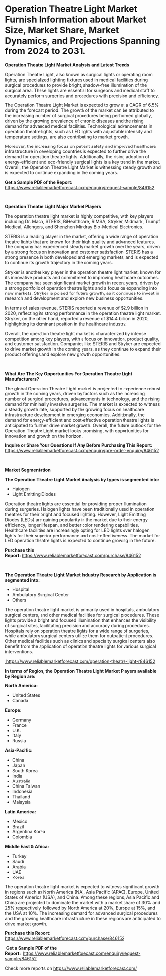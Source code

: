 <p><h1>Operation Theatre Light Market Furnish Information about Market Size, Market Share, Market Dynamics, and Projections Spanning from 2024 to 2031.</h1></p><p><strong>Operation Theatre Light Market Analysis and Latest Trends</strong></p>
<p><p>Operation Theatre Light, also known as surgical lights or operating room lights, are specialized lighting fixtures used in medical facilities during surgical procedures to provide bright, shadow-free illumination of the surgical area. These lights are essential for surgeons and medical staff to accurately perform surgeries and procedures with precision and efficiency.</p><p>The Operation Theatre Light Market is expected to grow at a CAGR of 6.5% during the forecast period. The growth of the market can be attributed to the increasing number of surgical procedures being performed globally, driven by the growing prevalence of chronic diseases and the rising demand for advanced medical facilities. Technological advancements in operation theatre lights, such as LED lights with adjustable intensity and temperature settings, are also contributing to market growth.</p><p>Moreover, the increasing focus on patient safety and improved healthcare infrastructure in developing countries is expected to further drive the demand for operation theatre lights. Additionally, the rising adoption of energy-efficient and eco-friendly surgical lights is a key trend in the market. Overall, the Operation Theatre Light Market is witnessing steady growth and is expected to continue expanding in the coming years.</p></p>
<p><strong>Get a Sample PDF of the Report:&nbsp;</strong> <a href="https://www.reliablemarketforecast.com/enquiry/request-sample/846152">https://www.reliablemarketforecast.com/enquiry/request-sample/846152</a></p>
<p>&nbsp;</p>
<p><strong>Operation Theatre Light Major Market Players</strong></p>
<p><p>The operation theatre light market is highly competitive, with key players including Dr. Mach, STERIS, BiHealthcare, RIMSA, Stryker, Midmark, Trumpf Medical, Allengers, and Shenzhen Mindray Bio-Medical Electronics.</p><p>STERIS is a leading player in the market, offering a wide range of operation theatre lights that are known for their high quality and advanced features. The company has experienced steady market growth over the years, driven by a strong focus on innovation and customer satisfaction. STERIS has a strong presence in both developed and emerging markets, and is expected to continue its growth trajectory in the coming years.</p><p>Stryker is another key player in the operation theatre light market, known for its innovative products and commitment to improving healthcare outcomes. The company has seen significant market growth in recent years, driven by a strong portfolio of operation theatre lights and a focus on expanding into new markets. Stryker is poised for future growth, as it continues to invest in research and development and explore new business opportunities.</p><p>In terms of sales revenue, STERIS reported a revenue of $2.9 billion in 2020, reflecting its strong performance in the operation theatre light market. Stryker, on the other hand, reported a revenue of $14.4 billion in 2020, highlighting its dominant position in the healthcare industry.</p><p>Overall, the operation theatre light market is characterized by intense competition among key players, with a focus on innovation, product quality, and customer satisfaction. Companies like STERIS and Stryker are expected to drive market growth in the coming years, as they continue to expand their product offerings and explore new growth opportunities.</p></p>
<p>&nbsp;</p>
<p><strong>What Are The Key Opportunities For Operation Theatre Light Manufacturers?</strong></p>
<p><p>The global Operation Theatre Light market is projected to experience robust growth in the coming years, driven by factors such as the increasing number of surgical procedures, advancements in technology, and the rising demand for minimally invasive surgeries. The market is expected to witness a steady growth rate, supported by the growing focus on healthcare infrastructure development in emerging economies. Additionally, the demand for energy-efficient and cost-effective operation theatre lights is anticipated to further drive market growth. Overall, the future outlook for the Operation Theatre Light market looks promising, with opportunities for innovation and growth on the horizon.</p></p>
<p><strong>Inquire or Share Your Questions If Any Before Purchasing This Report:</strong> <a href="https://www.reliablemarketforecast.com/enquiry/pre-order-enquiry/846152">https://www.reliablemarketforecast.com/enquiry/pre-order-enquiry/846152</a></p>
<p>&nbsp;</p>
<p><strong>Market Segmentation</strong></p>
<p><strong>The Operation Theatre Light Market Analysis by types is segmented into:</strong></p>
<p><ul><li>Halogen</li><li>Light Emitting Diodes</li></ul></p>
<p><p>Operation theatre lights are essential for providing proper illumination during surgeries. Halogen lights have been traditionally used in operation theatres for their bright and focused lighting. However, Light Emitting Diodes (LEDs) are gaining popularity in the market due to their energy efficiency, longer lifespan, and better color rendering capabilities. Healthcare facilities are increasingly opting for LED lights over halogen lights for their superior performance and cost-effectiveness. The market for LED operation theatre lights is expected to continue growing in the future.</p></p>
<p><strong>Purchase this Report:&nbsp;</strong><a href="https://www.reliablemarketforecast.com/purchase/846152">https://www.reliablemarketforecast.com/purchase/846152</a></p>
<p>&nbsp;</p>
<p><strong>The Operation Theatre Light Market Industry Research by Application is segmented into:</strong></p>
<p><ul><li>Hospital</li><li>Ambulatory Surgical Center</li><li>Others</li></ul></p>
<p><p>The operation theatre light market is primarily used in hospitals, ambulatory surgical centers, and other medical facilities for surgical procedures. These lights provide a bright and focused illumination that enhances the visibility of surgical sites, facilitating precision and accuracy during procedures. Hospitals rely on operation theatre lights for a wide range of surgeries, while ambulatory surgical centers utilize them for outpatient procedures. Other medical facilities such as clinics and specialty surgical centers also benefit from the application of operation theatre lights for various surgical interventions.</p></p>
<p><a href="https://www.reliablemarketforecast.com/operation-theatre-light-r846152">&nbsp;https://www.reliablemarketforecast.com/operation-theatre-light-r846152</a></p>
<p><strong>In terms of Region, the Operation Theatre Light Market Players available by Region are:</strong></p>
<p>
    <p> <strong> North America: </strong>
        <ul>
            <li>United States</li>
            <li>Canada</li>
        </ul>
        </p> 
    <p> <strong> Europe: </strong>
        <ul>
            <li>Germany</li>
            <li>France</li>
            <li>U.K.</li>
            <li>Italy</li>
            <li>Russia</li>
        </ul>
        </p> 
    <p> <strong> Asia-Pacific: </strong>
        <ul>
            <li>China</li>
            <li>Japan</li>
            <li>South Korea</li>
            <li>India</li>
            <li>Australia</li>
            <li>China Taiwan</li>
            <li>Indonesia</li>
            <li>Thailand</li>
            <li>Malaysia</li>
        </ul>
        </p> 
    <p> <strong> Latin America: </strong>
        <ul>
            <li>Mexico</li>
            <li>Brazil</li>
            <li>Argentina Korea</li>
            <li>Colombia</li>
        </ul>
        </p> 
    <p> <strong> Middle East & Africa: </strong>
        <ul>
            <li>Turkey</li>
            <li>Saudi</li>
            <li>Arabia</li>
            <li>UAE</li>
            <li>Korea</li>
        </ul>
    </p>
    </p>
<p><p>The operation theatre light market is expected to witness significant growth in regions such as North America (NA), Asia Pacific (APAC), Europe, United States of America (USA), and China. Among these regions, Asia Pacific and China are projected to dominate the market with a market share of 30% and 25% respectively, followed by North America at 20%, Europe at 15%, and the USA at 10%. The increasing demand for advanced surgical procedures and the growing healthcare infrastructure in these regions are anticipated to drive market growth.</p></p>
<p><strong>Purchase this Report: </strong><a href="https://www.reliablemarketforecast.com/purchase/846152">https://www.reliablemarketforecast.com/purchase/846152</a></p>
<p>&nbsp;<strong>Get a Sample PDF of the Report:&nbsp;&nbsp;</strong><a href="https://www.reliablemarketforecast.com/enquiry/request-sample/846152">https://www.reliablemarketforecast.com/enquiry/request-sample/846152</a></p>
<p><strong></strong></p>
<p>Check more reports on <a href="https://www.reliablemarketforecast.com/">https://www.reliablemarketforecast.com/</a></p>